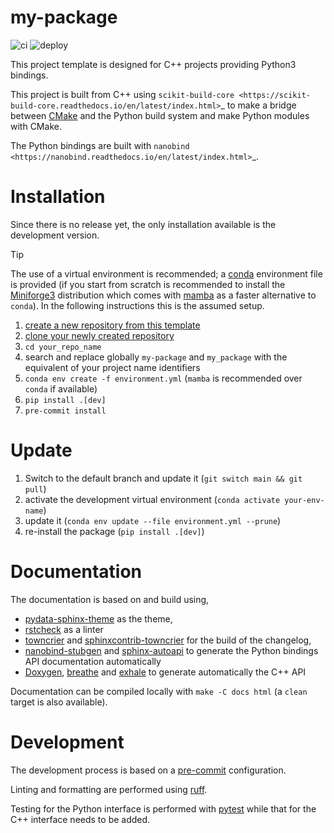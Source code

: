 # my-package

![ci](https://github.com/github/docs/actions/workflows/ci.yml/badge.svg?branch=main)
![deploy](https://github.com/github/docs/actions/workflows/deploy.yml/badge.svg?branch=main)

This project template is designed for C++ projects providing Python3 bindings.

This project is built from C++ using
`scikit-build-core <https://scikit-build-core.readthedocs.io/en/latest/index.html>`_
to make a bridge between [CMake](https://cmake.org/) and the Python build system and make Python modules with CMake.

The Python bindings are built with `nanobind <https://nanobind.readthedocs.io/en/latest/index.html>`_.

# Installation

Since there is no release yet, the only installation
available is the development version.

> [!TIP]
> The use of a virtual environment is recommended;
  a [conda](https://docs.conda.io/projects/conda/en/stable/user-guide/index.html) environment
  file is provided (if you start from scratch is recommended to
  install the [Miniforge3](https://github.com/conda-forge/miniforge) distribution which comes with [mamba](https://mamba.readthedocs.io/) as a faster alternative to `conda`).
  In the following instructions this is the assumed setup.

1. [create a new repository from this template](https://docs.github.com/en/repositories/creating-and-managing-repositories/creating-a-repository-from-a-template)
2. [clone your newly created repository](https://docs.github.com/en/repositories/creating-and-managing-repositories/cloning-a-repository)
2. `cd your_repo_name`
3. search and replace globally `my-package` and `my_package` with the equivalent of your project name identifiers
2. `conda env create -f environment.yml` (`mamba` is recommended over `conda` if available)
3. `pip install .[dev]`
4. `pre-commit install`

# Update

1. Switch to the default branch and update it (`git switch main && git pull`)
2. activate the development virtual environment (`conda activate your-env-name`)
3. update it (`conda env update --file environment.yml --prune`)
4. re-install the package (`pip install .[dev]`)

# Documentation

The documentation is based on [](https://www.sphinx-doc.org/en/master/usage/restructuredtext/basics.html)
and build using,

- [pydata-sphinx-theme]() as the theme,
- [rstcheck](https://rstcheck.readthedocs.io/en/latest/) as a linter
- [towncrier](https://towncrier.readthedocs.io/)
   and [sphinxcontrib-towncrier](https://sphinxcontrib-towncrier.readthedocs.io/en/latest/)
   for the build of the changelog,
- [nanobind-stubgen](https://github.com/cansik/nanobind-stubgen) and [sphinx-autoapi](https://sphinx-autoapi.readthedocs.io/)
   to generate the Python bindings API documentation automatically
- [Doxygen](https://www.doxygen.nl/), [breathe](https://breathe.readthedocs.io/)
  and [exhale](https://exhale.readthedocs.io/en/latest/index.html)
  to generate automatically the C++ API

Documentation can be compiled locally with `make -C docs html` (a `clean` target is also available).

# Development

The development process is based on a
[pre-commit](https://pre-commit.com/) configuration.

Linting and formatting are performed using
[ruff](https://docs.astral.sh/ruff/).

Testing for the Python interface is performed with [pytest](https://docs.pytest.org/en/latest/)
while that for the C++ interface needs to be added.